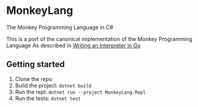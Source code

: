 # MonkeyLang
The Monkey Programming Language in C#

This is a port of the canonical implementation of the Monkey Programming Language
As described in [Writing an Interpreter in Go](https://interpreterbook.com/)

## Getting started

1. Clone the repo
1. Build the project: `dotnet build`
1. Run the repl: `dotnet run --project MonkeyLang.Repl`
1. Run the tests: `dotnet test`
